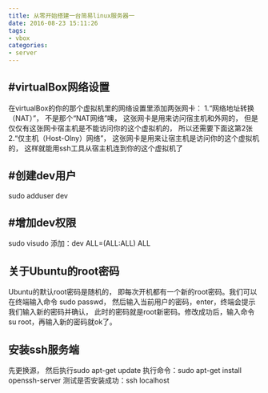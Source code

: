 ```yaml
---
title: 从零开始搭建一台简易linux服务器一
date: 2016-08-23 15:11:26
tags:
- vbox
categories:
- server
---
```


#virtualBox网络设置
-------------------
在virtualBox的你的那个虚拟机里的网络设置里添加两张网卡：
1.“网络地址转换（NAT）”， 不是那个“NAT网络”噢， 这张网卡是用来访问宿主机和外网的， 但是仅仅有这张网卡宿主机是不能访问你的这个虚拟机的， 所以还需要下面这第2张
2.“仅主机（Host-Olny）网络”， 这张网卡是用来让宿主机是访问你的这个虚拟机的， 这样就能用ssh工具从宿主机连到你的这个虚拟机了




#创建dev用户
-----------------
sudo adduser dev




#增加dev权限
-----------------
sudo visudo 添加：dev ALL=(ALL:ALL) ALL

<!-- more -->


关于Ubuntu的root密码
-------------------------
Ubuntu的默认root密码是随机的，
即每次开机都有一个新的root密码。我们可以在终端输入命令 sudo passwd，
然后输入当前用户的密码，enter，终端会提示我们输入新的密码并确认，
此时的密码就是root新密码。修改成功后，输入命令 su root，再输入新的密码就ok了。




安装ssh服务端
-------------------
先更换源， 然后执行sudo apt-get update
执行命令：sudo apt-get install openssh-server
测试是否安装成功：ssh localhost



